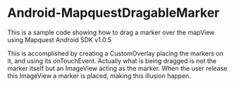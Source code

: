 # Android-MapquestDragableMarker

This is a sample code showing how to drag a marker over the mapView using Mapquest Android SDK v1.0.5

This is accomplished by creating a CustomOverlay placing the markers on it, and using its onTouchEvent. Actually what is being dragged is not the marker itself but an ImageView acting as the marker.
When the user release this ImageView a marker is placed, making this illusion happen.
